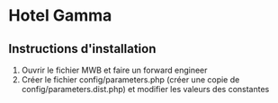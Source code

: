 # Hotel Gamma

## Instructions d'installation

1. Ouvrir le fichier MWB et faire un forward engineer
2. Créer le fichier config/parameters.php (créer une copie de config/parameters.dist.php) et modifier les valeurs des constantes